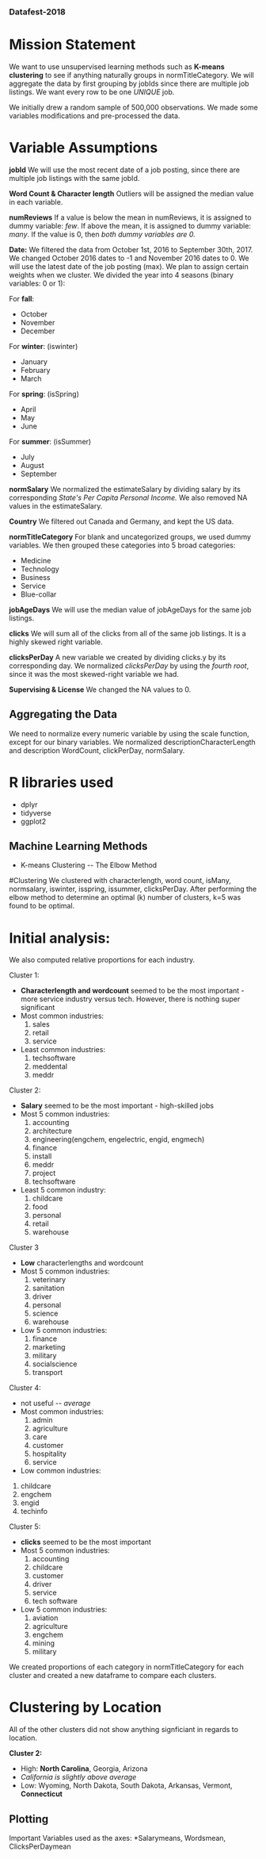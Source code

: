 ### Datafest-2018

# Mission Statement
We want to use unsupervised learning methods such as **K-means clustering** to see if anything naturally groups in normTitleCategory. We will aggregate the data by first grouping by jobIds since there are multiple job listings. We want every row to be one *UNIQUE* job.  


We initially drew a random sample of 500,000 observations. We made some variables modifications and pre-processed the data.

# Variable Assumptions
**jobId**
We will use the most recent date of a job posting, since there are multiple job listings with the same jobId.

**Word Count & Character length** 
Outliers will be assigned the median value in each variable.

**numReviews**
If a value is below the mean in numReviews, it is assigned to dummy variable: *few*. 
If above the mean, it is assigned to dummy variable: *many*. 
If the value is 0, then *both dummy variables are 0.*

**Date:**
We filtered the data from October 1st, 2016 to September 30th, 2017. We changed October 2016 dates to -1 and November 2016 dates to 0. We will use the latest date of the job posting (max). We plan to assign certain weights when we cluster. 
We divided the year into 4 seasons (binary variables: 0 or 1):

For **fall**:
* October
* November
* December 

For **winter**: (iswinter)
* January
* February
* March

For **spring**: (isSpring)
* April
* May
* June 

For **summer**: (isSummer)
* July
* August
* September

**normSalary**
We normalized the estimateSalary by dividing salary by its corresponding *State's Per Capita Personal Income.* We also removed NA values in the estimateSalary.

**Country**
We filtered out Canada and Germany, and kept the US data.

**normTitleCategory**
For blank and uncategorized groups, we used dummy variables. We then grouped these categories into 5 broad categories:
* Medicine
* Technology
* Business
* Service
* Blue-collar

**jobAgeDays**
We will use the median value of jobAgeDays for the same job listings.

**clicks**
We will sum all of the clicks from all of the same job listings. It is a highly skewed right variable.

**clicksPerDay**
A new variable we created by dividing clicks.y by its corresponding day. We normalized *clicksPerDay* by using the *fourth root*, since it was the most skewed-right variable we had.

**Supervising & License**
We changed the NA values to 0.

## Aggregating the Data
We need to normalize every numeric variable by using the scale function, except for our binary variables. We normalized descriptionCharacterLength and description WordCount, clickPerDay, normSalary.

# R libraries used
* dplyr
* tidyverse
* ggplot2

## Machine Learning Methods
* K-means Clustering -- The Elbow Method

#Clustering
We clustered with characterlength, word count, isMany, normsalary, iswinter, isspring, issummer, clicksPerDay. After performing the elbow method to determine an optimal (k) number of clusters, k=5 was found to be optimal.

# Initial analysis:
We also computed relative proportions for each industry.

Cluster 1:
* **Characterlength and wordcount** seemed to be the most important -  more service industry versus tech. However, there is nothing super significant
* Most common industries: 
  1. sales
  2. retail
  3. service
* Least common industries: 
  1. techsoftware
  2. meddental
  3. meddr

Cluster 2:
* **Salary** seemed to be the most important - high-skilled jobs 
* Most 5 common industries: 
  1. accounting
  2. architecture
  3. engineering(engchem, engelectric, engid, engmech)
  4. finance
  5. install
  6. meddr
  7. project
  8. techsoftware
* Least 5 common industry: 
  1. childcare
  2. food
  3. personal
  4. retail
  5. warehouse

Cluster 3
* **Low** characterlengths and wordcount
* Most 5 common industries: 
  1. veterinary
  2. sanitation
  3. driver
  4. personal
  5. science
  6. warehouse
* Low 5 common industries:
  1. finance
  2. marketing
  3. military
  4. socialscience
  5. transport

Cluster 4:
* not useful -- *average*
* Most common industries:
  1. admin
  2. agriculture
  3. care
  4. customer
  5. hospitality
  6. service
* Low common industries: 
1. childcare
2. engchem
3. engid
4. techinfo

Cluster 5:
* **clicks** seemed to be the most important
* Most 5 common industries: 
  1. accounting
  2. childcare
  3. customer
  4. driver
  5. service
  6. tech software
* Low 5 common industries: 
  1. aviation
  2. agriculture
  3. engchem
  4. mining
  5. military

We created proportions of each category in normTitleCategory for each cluster and created a new dataframe to compare each clusters.

# Clustering by Location
All of the other clusters did not show anything signficiant in regards to location.

**Cluster 2:**  
  * High: **North Carolina**, Georgia, Arizona
  * *California is slightly above average* 
  * Low: Wyoming, North Dakota, South Dakota, Arkansas, Vermont, **Connecticut**

## Plotting
Important Variables used as the axes:
*Salarymeans, Wordsmean, ClicksPerDaymean

